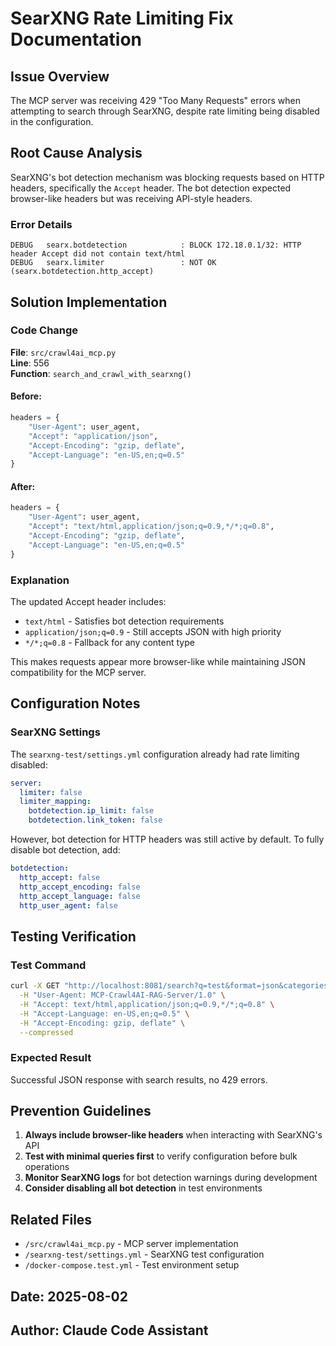 # SearXNG Rate Limiting Fix Documentation

## Issue Overview
The MCP server was receiving 429 "Too Many Requests" errors when attempting to search through SearXNG, despite rate limiting being disabled in the configuration.

## Root Cause Analysis
SearXNG's bot detection mechanism was blocking requests based on HTTP headers, specifically the `Accept` header. The bot detection expected browser-like headers but was receiving API-style headers.

### Error Details
```
DEBUG   searx.botdetection            : BLOCK 172.18.0.1/32: HTTP header Accept did not contain text/html
DEBUG   searx.limiter                 : NOT OK (searx.botdetection.http_accept)
```

## Solution Implementation

### Code Change
**File**: `src/crawl4ai_mcp.py`  
**Line**: 556  
**Function**: `search_and_crawl_with_searxng()`

#### Before:
```python
headers = {
    "User-Agent": user_agent,
    "Accept": "application/json",
    "Accept-Encoding": "gzip, deflate",
    "Accept-Language": "en-US,en;q=0.5"
}
```

#### After:
```python
headers = {
    "User-Agent": user_agent,
    "Accept": "text/html,application/json;q=0.9,*/*;q=0.8",
    "Accept-Encoding": "gzip, deflate",
    "Accept-Language": "en-US,en;q=0.5"
}
```

### Explanation
The updated Accept header includes:
- `text/html` - Satisfies bot detection requirements
- `application/json;q=0.9` - Still accepts JSON with high priority
- `*/*;q=0.8` - Fallback for any content type

This makes requests appear more browser-like while maintaining JSON compatibility for the MCP server.

## Configuration Notes

### SearXNG Settings
The `searxng-test/settings.yml` configuration already had rate limiting disabled:
```yaml
server:
  limiter: false
  limiter_mapping:
    botdetection.ip_limit: false
    botdetection.link_token: false
```

However, bot detection for HTTP headers was still active by default. To fully disable bot detection, add:
```yaml
botdetection:
  http_accept: false
  http_accept_encoding: false
  http_accept_language: false
  http_user_agent: false
```

## Testing Verification

### Test Command
```bash
curl -X GET "http://localhost:8081/search?q=test&format=json&categories=general&limit=1" \
  -H "User-Agent: MCP-Crawl4AI-RAG-Server/1.0" \
  -H "Accept: text/html,application/json;q=0.9,*/*;q=0.8" \
  -H "Accept-Language: en-US,en;q=0.5" \
  -H "Accept-Encoding: gzip, deflate" \
  --compressed
```

### Expected Result
Successful JSON response with search results, no 429 errors.

## Prevention Guidelines

1. **Always include browser-like headers** when interacting with SearXNG's API
2. **Test with minimal queries first** to verify configuration before bulk operations
3. **Monitor SearXNG logs** for bot detection warnings during development
4. **Consider disabling all bot detection** in test environments

## Related Files
- `/src/crawl4ai_mcp.py` - MCP server implementation
- `/searxng-test/settings.yml` - SearXNG test configuration
- `/docker-compose.test.yml` - Test environment setup

## Date: 2025-08-02
## Author: Claude Code Assistant